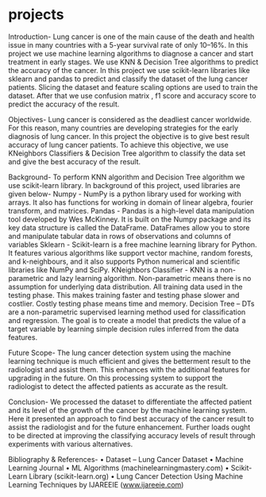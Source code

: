 # projects
Introduction- 
Lung cancer is one of the main cause of the death and health issue in many countries with a 5-year survival rate of only 10–16%. In this project we use machine learning algorithms to diagnose a cancer and start treatment in early stages. 
         We use KNN & Decision Tree algorithms to predict the accuracy of the cancer. In this project we use scikit-learn libraries like sklearn and pandas to predict and classify the dataset of the lung cancer patients. Slicing the dataset  and feature scaling options are used to train the dataset. After that we use confusion matrix , f1 score and accuracy score to predict the accuracy of the result.




Objectives-
Lung cancer is considered as the deadliest cancer worldwide. For this reason, many countries are developing strategies for the early diagnosis of lung cancer. In this project the objective is to give best result accuracy of lung cancer patients. To achieve this objective, we use KNeighbors Classifiers & Decision Tree algorithm to classify the data set and give the best accuracy of the result. 




Background-
To perform KNN algorithm and Decision Tree algorithm we use scikit-learn library. In background of this project, used libraries are given below-
Numpy - NumPy is a python library used for working with arrays. It also has functions for working in domain of linear algebra, fourier transform, and matrices.
Pandas - Pandas is a high-level data manipulation tool developed by Wes McKinney. It is built on the Numpy package and its key data structure is called the DataFrame. DataFrames allow you to store and manipulate tabular data in rows of observations and columns of variables
Sklearn - Scikit-learn is a free machine learning library for Python. It features various algorithms like support vector machine, random forests, and k-neighbours, and it also supports Python numerical and scientific libraries like NumPy and SciPy.
KNeighbors Classifier - KNN is a non-parametric and lazy learning algorithm. Non-parametric means there is no assumption for underlying data distribution. All training data used in the testing phase. This makes training faster and testing phase slower and costlier. Costly testing phase means time and memory.
Decision Tree – DTs are a non-parametric supervised learning method used for classification and regression. The goal is to create a model that predicts the value of a target variable by learning simple decision rules inferred from the data features.

Future Scope-
The lung cancer detection system using the machine learning technique is much efficient and gives the betterment result to the radiologist and assist them. This enhances with the additional features for upgrading in the future. On this processing system to support the radiologist to detect the affected patients as accurate as the result.


Conclusion-
We processed the dataset to differentiate the affected patient and its level of the growth of the cancer by the machine learning system. Here it presented an approach to find best accuracy of the cancer result to assist the radiologist and for the future enhancement. Further loads ought to be directed at improving the classifying accuracy levels of result through experiments with various alternatives.




Bibliography & References-
•	Dataset – Lung Cancer Dataset
•	Machine Learning Journal
•	ML Algorithms (machinelearningmastery.com)
•	Scikit-Learn Library (scikit-learn.org)
•	Lung Cancer Detection Using Machine Learning Techniques by IJAREEIE (www.ijareeie.com)
